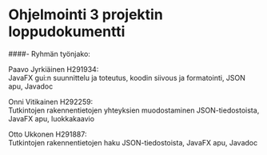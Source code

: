 # Ohjelmointi 3 projektin loppudokumentti

####- Ryhmän työnjako:

Paavo Jyrkiäinen H291934:  
JavaFX gui:n suunnittelu ja toteutus, koodin siivous ja formatointi, JSON apu, Javadoc

Onni Vitikainen H292259:  
Tutkintojen rakennentietojen yhteyksien muodostaminen JSON-tiedostoista, JavaFX apu, luokkakaavio

Otto Ukkonen H291887:  
Tutkintojen rakennentietojen haku JSON-tiedostoista, JavaFX apu, Javadoc


